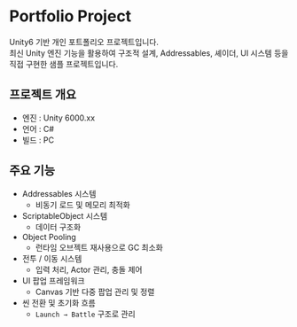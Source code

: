 ﻿# Portfolio Project

Unity6 기반 개인 포트폴리오 프로젝트입니다.  
최신 Unity 엔진 기능을 활용하여 구조적 설계, Addressables, 셰이더, UI 시스템 등을 직접 구현한 샘플 프로젝트입니다.

## 프로젝트 개요

- 엔진 : Unity 6000.xx
- 언어 : C#
- 빌드 : PC

## 주요 기능

- Addressables 시스템
  - 비동기 로드 및 메모리 최적화
- ScriptableObject 시스템
  - 데이터 구조화
- Object Pooling
  - 런타임 오브젝트 재사용으로 GC 최소화
- 전투 / 이동 시스템
  - 입력 처리, Actor 관리, 충돌 제어
- UI 팝업 프레임워크
  - Canvas 기반 다중 팝업 관리 및 정렬
- 씬 전환 및 초기화 흐름
  - `Launch → Battle` 구조로 관리